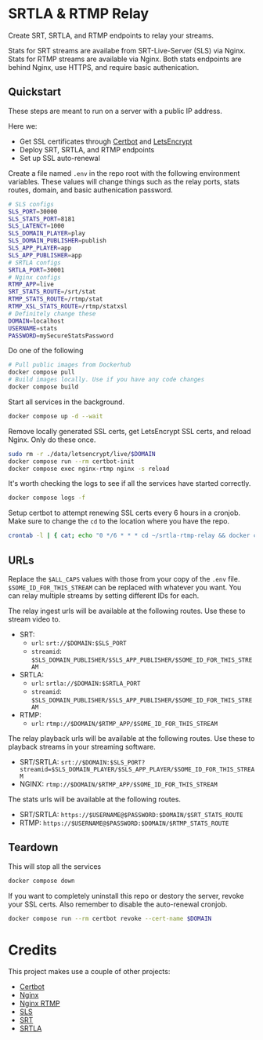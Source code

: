 # SRTLA & RTMP Relay

Create SRT, SRTLA, and RTMP endpoints to relay your streams.

Stats for SRT streams are availabe from SRT-Live-Server (SLS) via Nginx. Stats for RTMP streams are available via Nginx. Both stats endpoints are behind Nginx, use HTTPS, and require basic authenication.

## Quickstart

These steps are meant to run on a server with a public IP address.

Here we:
* Get SSL certificates through [Certbot](https://certbot.eff.org/) and [LetsEncrypt](https://letsencrypt.org/)
* Deploy SRT, SRTLA, and RTMP endpoints
* Set up SSL auto-renewal

Create a file named `.env` in the repo root with the following environment variables. These values will change things such as the relay ports, stats routes, domain, and basic authenication password.
```bash
# SLS configs
SLS_PORT=30000
SLS_STATS_PORT=8181
SLS_LATENCY=1000
SLS_DOMAIN_PLAYER=play
SLS_DOMAIN_PUBLISHER=publish
SLS_APP_PLAYER=app
SLS_APP_PUBLISHER=app
# SRTLA configs
SRTLA_PORT=30001
# Nginx configs
RTMP_APP=live
SRT_STATS_ROUTE=/srt/stat
RTMP_STATS_ROUTE=/rtmp/stat
RTMP_XSL_STATS_ROUTE=/rtmp/statxsl
# Definitely change these
DOMAIN=localhost
USERNAME=stats
PASSWORD=mySecureStatsPassword
```

Do one of the following
```bash
# Pull public images from Dockerhub
docker compose pull
# Build images locally. Use if you have any code changes
docker compose build
```

Start all services in the background.
```bash
docker compose up -d --wait
```

Remove locally generated SSL certs, get LetsEncrypt SSL certs, and reload Nginx. Only do these once.
```bash
sudo rm -r ./data/letsencrypt/live/$DOMAIN
docker compose run --rm certbot-init
docker compose exec nginx-rtmp nginx -s reload
```

It's worth checking the logs to see if all the services have started correctly.
```bash
docker compose logs -f
```

Setup certbot to attempt renewing SSL certs every 6 hours in a cronjob. Make sure to change the `cd` to the location where you have the repo.
```bash
crontab -l | { cat; echo "0 */6 * * * cd ~/srtla-rtmp-relay && docker compose run --rm certbot && docker compose exec nginx-rtmp nginx -s reload"; } | crontab -
```

## URLs

Replace the `$ALL_CAPS` values with those from your copy of the `.env` file.
`$SOME_ID_FOR_THIS_STREAM` can be replaced with whatever you want. You can relay multiple streams by setting different IDs for each.

The relay ingest urls will be available at the following routes. Use these to stream video to.
* SRT:
  * `url`: `srt://$DOMAIN:$SLS_PORT`
  * `streamid`: `$SLS_DOMAIN_PUBLISHER/$SLS_APP_PUBLISHER/$SOME_ID_FOR_THIS_STREAM`
* SRTLA:
  * `url`: `srtla://$DOMAIN:$SRTLA_PORT`
  * `streamid`: `$SLS_DOMAIN_PUBLISHER/$SLS_APP_PUBLISHER/$SOME_ID_FOR_THIS_STREAM`
* RTMP:
  * `url`: `rtmp://$DOMAIN/$RTMP_APP/$SOME_ID_FOR_THIS_STREAM`

The relay playback urls will be available at the following routes. Use these to playback streams in your streaming software.
* SRT/SRTLA: `srt://$DOMAIN:$SLS_PORT?streamid=$SLS_DOMAIN_PLAYER/$SLS_APP_PLAYER/$SOME_ID_FOR_THIS_STREAM`
* NGINX: `rtmp://$DOMAIN/$RTMP_APP/$SOME_ID_FOR_THIS_STREAM`

The stats urls will be available at the following routes.
* SRT/SRTLA: `https://$USERNAME@$PASSWORD:$DOMAIN/$SRT_STATS_ROUTE`
* RTMP: `https://$USERNAME@$PASSWORD:$DOMAIN/$RTMP_STATS_ROUTE`

## Teardown

This will stop all the services
```bash
docker compose down
```

If you want to completely uninstall this repo or destory the server, revoke your SSL certs. Also remember to disable the auto-renewal cronjob.
```bash
docker compose run --rm certbot revoke --cert-name $DOMAIN
```

# Credits
This project makes use a couple of other projects:
* [Certbot](https://github.com/certbot/certbot)
* [Nginx](https://github.com/nginx/nginx)
* [Nginx RTMP](https://github.com/arut/nginx-rtmp-module)
* [SLS](https://github.com/b3ck/sls-b3ck-edit)
* [SRT](https://github.com/Haivision/srt)
* [SRTLA](https://github.com/BELABOX/srtla)
